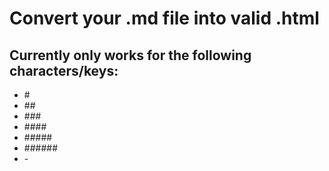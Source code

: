 # Convert your .md file into valid .html
## Currently only works for the following characters/keys:
- \#
- \##
- \###
- \####
- \#####
- \######
- \-